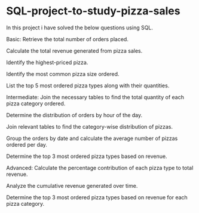 # SQL-project-to-study-pizza-sales

In this project i have solved the below questions using SQL.

Basic:
Retrieve the total number of orders placed.

Calculate the total revenue generated from pizza sales.

Identify the highest-priced pizza.

Identify the most common pizza size ordered.

List the top 5 most ordered pizza types along with their quantities.




Intermediate:
Join the necessary tables to find the total quantity of each pizza category ordered.

Determine the distribution of orders by hour of the day.

Join relevant tables to find the category-wise distribution of pizzas.

Group the orders by date and calculate the average number of pizzas ordered per day.

Determine the top 3 most ordered pizza types based on revenue.



Advanced:
Calculate the percentage contribution of each pizza type to total revenue.

Analyze the cumulative revenue generated over time.

Determine the top 3 most ordered pizza types based on revenue for each pizza category.

